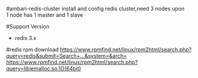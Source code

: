 #ambari-redis-cluster
install and config redis cluster,need 3 nodes upon <br/>
1 node has 1 master and 1 slave

#Support Version
- redis 3.x

#redis rpm download
https://www.rpmfind.net/linux/rpm2html/search.php?query=redis&submit=Search+...&system=&arch=
https://www.rpmfind.net/linux/rpm2html/search.php?query=libjemalloc.so.1()(64bit)
